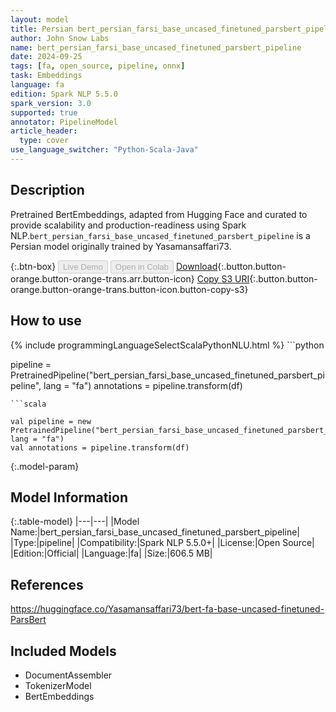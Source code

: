 ```yaml
---
layout: model
title: Persian bert_persian_farsi_base_uncased_finetuned_parsbert_pipeline pipeline BertEmbeddings from Yasamansaffari73
author: John Snow Labs
name: bert_persian_farsi_base_uncased_finetuned_parsbert_pipeline
date: 2024-09-25
tags: [fa, open_source, pipeline, onnx]
task: Embeddings
language: fa
edition: Spark NLP 5.5.0
spark_version: 3.0
supported: true
annotator: PipelineModel
article_header:
  type: cover
use_language_switcher: "Python-Scala-Java"
---
```


## Description

Pretrained BertEmbeddings, adapted from Hugging Face and curated to provide scalability and production-readiness using Spark NLP.`bert_persian_farsi_base_uncased_finetuned_parsbert_pipeline` is a Persian model originally trained by Yasamansaffari73.

{:.btn-box}
<button class="button button-orange" disabled>Live Demo</button>
<button class="button button-orange" disabled>Open in Colab</button>
[Download](https://s3.amazonaws.com/auxdata.johnsnowlabs.com/public/models/bert_persian_farsi_base_uncased_finetuned_parsbert_pipeline_fa_5.5.0_3.0_1727241163964.zip){:.button.button-orange.button-orange-trans.arr.button-icon}
[Copy S3 URI](s3://auxdata.johnsnowlabs.com/public/models/bert_persian_farsi_base_uncased_finetuned_parsbert_pipeline_fa_5.5.0_3.0_1727241163964.zip){:.button.button-orange.button-orange-trans.button-icon.button-copy-s3}

## How to use



<div class="tabs-box" markdown="1">
{% include programmingLanguageSelectScalaPythonNLU.html %}
```python

pipeline = PretrainedPipeline("bert_persian_farsi_base_uncased_finetuned_parsbert_pipeline", lang = "fa")
annotations =  pipeline.transform(df)   

```
```scala

val pipeline = new PretrainedPipeline("bert_persian_farsi_base_uncased_finetuned_parsbert_pipeline", lang = "fa")
val annotations = pipeline.transform(df)

```
</div>

{:.model-param}
## Model Information

{:.table-model}
|---|---|
|Model Name:|bert_persian_farsi_base_uncased_finetuned_parsbert_pipeline|
|Type:|pipeline|
|Compatibility:|Spark NLP 5.5.0+|
|License:|Open Source|
|Edition:|Official|
|Language:|fa|
|Size:|606.5 MB|

## References

https://huggingface.co/Yasamansaffari73/bert-fa-base-uncased-finetuned-ParsBert

## Included Models

- DocumentAssembler
- TokenizerModel
- BertEmbeddings